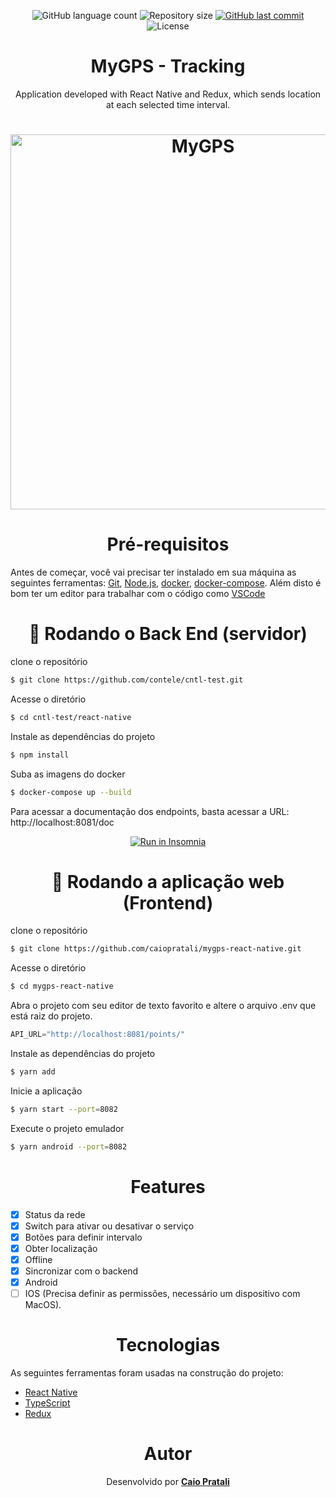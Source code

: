 <p align="center">
  <img alt="GitHub language count" src="https://img.shields.io/github/languages/count/caiopratali/mygps-react-native">

  <img alt="Repository size" src="https://img.shields.io/github/repo-size/caiopratali/mygps-react-native">
  
  <a href="https://github.com/caiopratali/mygps-react-native/commits/master">
    <img alt="GitHub last commit" src="https://img.shields.io/github/last-commit/caiopratali/mygps-react-native">
  </a>
    
   <img alt="License" src="https://img.shields.io/badge/license-MIT-brightgreen">


<h1 align="center">MyGPS - Tracking</h1>

<p align="center">Application developed with React Native and Redux, which sends location at each selected time interval.</p>

<h1 align="center">
  <img alt="MyGPS" title="#MyGPS" src="./assets/images/mygpsvideo.gif" height="600" />
</h1>

<h1 align="center">Pré-requisitos</h1>

Antes de começar, você vai precisar ter instalado em sua máquina as seguintes ferramentas:
[Git](https://git-scm.com), [Node.js](https://nodejs.org/en/), [docker](https://www.docker.com/), [docker-compose](https://docs.docker.com/compose/install/). 
Além disto é bom ter um editor para trabalhar com o código como [VSCode](https://code.visualstudio.com/)

<h1 align="center">🎲 Rodando o Back End (servidor)</h1>

clone o repositório
```bash
$ git clone https://github.com/contele/cntl-test.git
```
Acesse o diretório
```bash
$ cd cntl-test/react-native
```
Instale as dependências do projeto
```bash
$ npm install
```
Suba as imagens do docker
```bash
$ docker-compose up --build
```
Para acessar a documentação dos endpoints, basta acessar a URL: http://localhost:8081/doc

<p align="center">
  <a href="https://github.com/caiopratali/mygps-react-native/blob/main/assets/json/mygps-endpoints-insomnia.json" target="_blank"><img src="https://insomnia.rest/images/run.svg" alt="Run in Insomnia"></a>
</p>

<h1 align="center">🧭 Rodando a aplicação web (Frontend)</h1>

clone o repositório
```bash
$ git clone https://github.com/caiopratali/mygps-react-native.git
```
Acesse o diretório
```bash
$ cd mygps-react-native
```
Abra o projeto com seu editor de texto favorito e altere o arquivo .env que está raiz do projeto.
```js
API_URL="http://localhost:8081/points/"
```
Instale as dependências do projeto
```bash
$ yarn add
```
Inicie a aplicação
```bash
$ yarn start --port=8082
```
Execute o projeto emulador
```bash
$ yarn android --port=8082
```

<h1 align="center">Features</h1>

- [x] Status da rede
- [x] Switch para ativar ou desativar o serviço
- [x] Botões para definir intervalo
- [x] Obter localização
- [x] Offline
- [x] Sincronizar com o backend
- [x] Android
- [ ] IOS (Precisa definir as permissões, necessário um dispositivo com MacOS).

<h1 align="center">Tecnologias</h1>

As seguintes ferramentas foram usadas na construção do projeto:

- [React Native](https://reactnative.dev/)
- [TypeScript](https://www.typescriptlang.org/)
- [Redux](https://redux.js.org/)

<h1 align="center">Autor</h1>

<p align="center">Desenvolvido por <strong><a href="https://github.com/caiopratali">Caio Pratali</a></strong></p>
